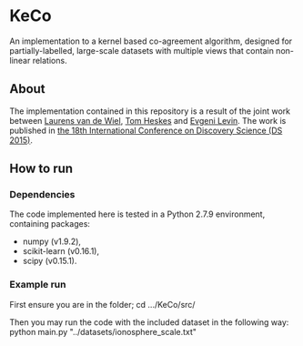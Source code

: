 # KeCo #
An implementation to a kernel based co-agreement algorithm, designed for partially-labelled, large-scale datasets
with multiple views that contain non-linear relations.

## About ##

The implementation contained in this repository is a result of the joint work between [Laurens van de Wiel](https://nl.linkedin.com/in/laurensvdwiel), [Tom Heskes](http://www.cs.ru.nl/~tomh/) and [Evgeni Levin](http://www.learning-machines.com/). The work is published in [the 18th International Conference on Discovery Science (DS 2015)](https://ds2015.cs.dal.ca/).

## How to run ##

### Dependencies ###

The code implemented here is tested in a Python 2.7.9 environment, containing packages:

* numpy (v1.9.2),
* scikit-learn (v0.16.1),
* scipy (v0.15.1).

### Example run ###

First ensure you are in the folder;
	cd .../KeCo/src/

Then you may run the code with the included dataset in the following way:
	python main.py "../datasets/ionosphere_scale.txt"